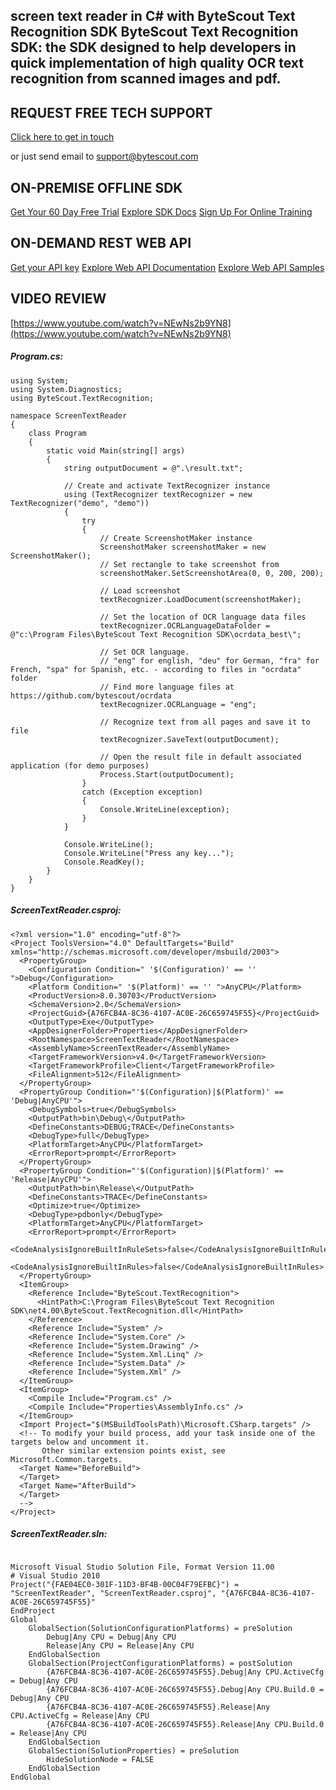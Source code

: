 ## screen text reader in C# with ByteScout Text Recognition SDK ByteScout Text Recognition SDK: the SDK designed to help developers in quick implementation of high quality OCR text recognition from scanned images and pdf.

## REQUEST FREE TECH SUPPORT

[Click here to get in touch](https://bytescout.zendesk.com/hc/en-us/requests/new?subject=ByteScout%20Text%20Recognition%20SDK%20Question)

or just send email to [support@bytescout.com](mailto:support@bytescout.com?subject=ByteScout%20Text%20Recognition%20SDK%20Question) 

## ON-PREMISE OFFLINE SDK 

[Get Your 60 Day Free Trial](https://bytescout.com/download/web-installer?utm_source=github-readme)
[Explore SDK Docs](https://bytescout.com/documentation/index.html?utm_source=github-readme)
[Sign Up For Online Training](https://academy.bytescout.com/)


## ON-DEMAND REST WEB API

[Get your API key](https://pdf.co/documentation/api?utm_source=github-readme)
[Explore Web API Documentation](https://pdf.co/documentation/api?utm_source=github-readme)
[Explore Web API Samples](https://github.com/bytescout/ByteScout-SDK-SourceCode/tree/master/PDF.co%20Web%20API)

## VIDEO REVIEW

[https://www.youtube.com/watch?v=NEwNs2b9YN8](https://www.youtube.com/watch?v=NEwNs2b9YN8)




<!-- code block begin -->

##### **Program.cs:**
    
```
using System;
using System.Diagnostics;
using ByteScout.TextRecognition;

namespace ScreenTextReader
{
    class Program
    {
        static void Main(string[] args)
        {
            string outputDocument = @".\result.txt";

            // Create and activate TextRecognizer instance
            using (TextRecognizer textRecognizer = new TextRecognizer("demo", "demo"))
            {
                try
                {
                    // Create ScreenshotMaker instance
                    ScreenshotMaker screenshotMaker = new ScreenshotMaker();
                    // Set rectangle to take screenshot from
                    screenshotMaker.SetScreenshotArea(0, 0, 200, 200);

                    // Load screenshot
                    textRecognizer.LoadDocument(screenshotMaker);

                    // Set the location of OCR language data files
                    textRecognizer.OCRLanguageDataFolder = @"c:\Program Files\ByteScout Text Recognition SDK\ocrdata_best\";

                    // Set OCR language.
                    // "eng" for english, "deu" for German, "fra" for French, "spa" for Spanish, etc. - according to files in "ocrdata" folder
                    // Find more language files at https://github.com/bytescout/ocrdata
                    textRecognizer.OCRLanguage = "eng"; 
                                    
                    // Recognize text from all pages and save it to file
                    textRecognizer.SaveText(outputDocument);

                    // Open the result file in default associated application (for demo purposes)
                    Process.Start(outputDocument);
                }
                catch (Exception exception)
                {
                    Console.WriteLine(exception);
                }
            }

            Console.WriteLine();
            Console.WriteLine("Press any key...");
            Console.ReadKey();
        }
    }
}

```

<!-- code block end -->    

<!-- code block begin -->

##### **ScreenTextReader.csproj:**
    
```
<?xml version="1.0" encoding="utf-8"?>
<Project ToolsVersion="4.0" DefaultTargets="Build" xmlns="http://schemas.microsoft.com/developer/msbuild/2003">
  <PropertyGroup>
    <Configuration Condition=" '$(Configuration)' == '' ">Debug</Configuration>
    <Platform Condition=" '$(Platform)' == '' ">AnyCPU</Platform>
    <ProductVersion>8.0.30703</ProductVersion>
    <SchemaVersion>2.0</SchemaVersion>
    <ProjectGuid>{A76FCB4A-8C36-4107-AC0E-26C659745F55}</ProjectGuid>
    <OutputType>Exe</OutputType>
    <AppDesignerFolder>Properties</AppDesignerFolder>
    <RootNamespace>ScreenTextReader</RootNamespace>
    <AssemblyName>ScreenTextReader</AssemblyName>
    <TargetFrameworkVersion>v4.0</TargetFrameworkVersion>
    <TargetFrameworkProfile>Client</TargetFrameworkProfile>
    <FileAlignment>512</FileAlignment>
  </PropertyGroup>
  <PropertyGroup Condition="'$(Configuration)|$(Platform)' == 'Debug|AnyCPU'">
    <DebugSymbols>true</DebugSymbols>
    <OutputPath>bin\Debug\</OutputPath>
    <DefineConstants>DEBUG;TRACE</DefineConstants>
    <DebugType>full</DebugType>
    <PlatformTarget>AnyCPU</PlatformTarget>
    <ErrorReport>prompt</ErrorReport>
  </PropertyGroup>
  <PropertyGroup Condition="'$(Configuration)|$(Platform)' == 'Release|AnyCPU'">
    <OutputPath>bin\Release\</OutputPath>
    <DefineConstants>TRACE</DefineConstants>
    <Optimize>true</Optimize>
    <DebugType>pdbonly</DebugType>
    <PlatformTarget>AnyCPU</PlatformTarget>
    <ErrorReport>prompt</ErrorReport>
    <CodeAnalysisIgnoreBuiltInRuleSets>false</CodeAnalysisIgnoreBuiltInRuleSets>
    <CodeAnalysisIgnoreBuiltInRules>false</CodeAnalysisIgnoreBuiltInRules>
  </PropertyGroup>
  <ItemGroup>
    <Reference Include="ByteScout.TextRecognition">
      <HintPath>C:\Program Files\ByteScout Text Recognition SDK\net4.00\ByteScout.TextRecognition.dll</HintPath>
    </Reference>
    <Reference Include="System" />
    <Reference Include="System.Core" />
    <Reference Include="System.Drawing" />
    <Reference Include="System.Xml.Linq" />
    <Reference Include="System.Data" />
    <Reference Include="System.Xml" />
  </ItemGroup>
  <ItemGroup>
    <Compile Include="Program.cs" />
    <Compile Include="Properties\AssemblyInfo.cs" />
  </ItemGroup>
  <Import Project="$(MSBuildToolsPath)\Microsoft.CSharp.targets" />
  <!-- To modify your build process, add your task inside one of the targets below and uncomment it. 
       Other similar extension points exist, see Microsoft.Common.targets.
  <Target Name="BeforeBuild">
  </Target>
  <Target Name="AfterBuild">
  </Target>
  -->
</Project>
```

<!-- code block end -->    

<!-- code block begin -->

##### **ScreenTextReader.sln:**
    
```

Microsoft Visual Studio Solution File, Format Version 11.00
# Visual Studio 2010
Project("{FAE04EC0-301F-11D3-BF4B-00C04F79EFBC}") = "ScreenTextReader", "ScreenTextReader.csproj", "{A76FCB4A-8C36-4107-AC0E-26C659745F55}"
EndProject
Global
	GlobalSection(SolutionConfigurationPlatforms) = preSolution
		Debug|Any CPU = Debug|Any CPU
		Release|Any CPU = Release|Any CPU
	EndGlobalSection
	GlobalSection(ProjectConfigurationPlatforms) = postSolution
		{A76FCB4A-8C36-4107-AC0E-26C659745F55}.Debug|Any CPU.ActiveCfg = Debug|Any CPU
		{A76FCB4A-8C36-4107-AC0E-26C659745F55}.Debug|Any CPU.Build.0 = Debug|Any CPU
		{A76FCB4A-8C36-4107-AC0E-26C659745F55}.Release|Any CPU.ActiveCfg = Release|Any CPU
		{A76FCB4A-8C36-4107-AC0E-26C659745F55}.Release|Any CPU.Build.0 = Release|Any CPU
	EndGlobalSection
	GlobalSection(SolutionProperties) = preSolution
		HideSolutionNode = FALSE
	EndGlobalSection
EndGlobal

```

<!-- code block end -->